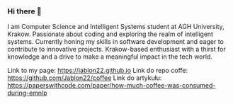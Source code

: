 ### Hi there 👋

I am Computer Science and Intelligent Systems student at AGH University, Krakow. Passionate about coding and exploring the realm of intelligent systems. Currently honing my skills in software development and eager to contribute to innovative projects. Krakow-based enthusiast with a thirst for knowledge and a drive to make a meaningful impact in the tech world.

Link to my page: https://jablon22.github.io
Link do repo coffe: https://github.com/Jablon22/coffee
Link do artykułu: https://paperswithcode.com/paper/how-much-coffee-was-consumed-during-emnlp

<!--
**Jablon22/Jablon22** is a ✨ _special_ ✨ repository because its `README.md` (this file) appears on your GitHub profile.

Here are some ideas to get you started:

- 🔭 I’m currently working on ...
- 🌱 I’m currently learning ...
- 👯 I’m looking to collaborate on ...
- 🤔 I’m looking for help with ...
- 💬 Ask me about ...
- 📫 How to reach me: ...
- 😄 Pronouns: ...
- ⚡ Fun fact: ...
-->
